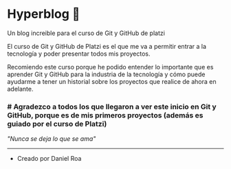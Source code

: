 # Hyperblog 🥇
Un blog increible para el curso de Git y GitHub de platzi

El curso de Git y GitHub de Platzi es el que me va a permitir entrar a la tecnología y poder presentar todos mis proyectos.

Recomiendo este curso porque he podido entender lo importante que es aprender Git y GitHub para la industria de la tecnología y cómo puede ayudarme a tener un historial sobre los proyectos que realice de ahora en adelante.

### # Agradezco a todos los que llegaron a ver este inicio en Git y GitHub, porque es de mis primeros proyectos (además es guiado por el curso de Platzi)

*"Nunca se deja lo que se ama"*

------------

* Creado por Daniel Roa 